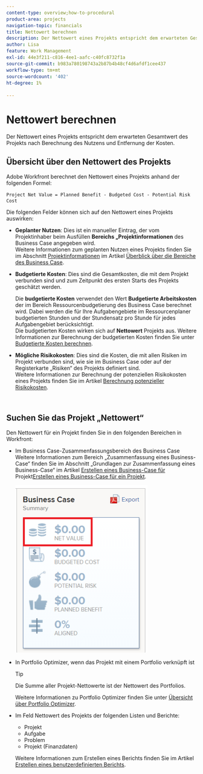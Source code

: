 ```yaml
---
content-type: overview;how-to-procedural
product-area: projects
navigation-topic: financials
title: Nettowert berechnen
description: Der Nettowert eines Projekts entspricht dem erwarteten Gesamtwert des Projekts nach Berechnung des Nutzens und Entfernung der Kosten.
author: Lisa
feature: Work Management
exl-id: 44e3f211-c816-4ee1-aafc-c40fc8732f1a
source-git-commit: b983a780198743a2b87b4b48cf4d6afdf1cee437
workflow-type: tm+mt
source-wordcount: '402'
ht-degree: 1%

---
```


# Nettowert berechnen

Der Nettowert eines Projekts entspricht dem erwarteten Gesamtwert des Projekts nach Berechnung des Nutzens und Entfernung der Kosten.

## Übersicht über den Nettowert des Projekts

Adobe Workfront berechnet den Nettowert eines Projekts anhand der folgenden Formel:

```
Project Net Value = Planned Benefit - Budgeted Cost - Potential Risk Cost
```

Die folgenden Felder können sich auf den Nettowert eines Projekts auswirken:

* **Geplanter Nutzen**: Dies ist ein manueller Eintrag, der vom Projektinhaber beim Ausfüllen **Bereichs „Projektinformationen** des Business Case angegeben wird.\
  Weitere Informationen zum geplanten Nutzen eines Projekts finden Sie im Abschnitt [Projektinformationen](../../../manage-work/projects/define-a-business-case/areas-of-business-case.md#project-info) im Artikel [Überblick über die Bereiche des Business Case](../../../manage-work/projects/define-a-business-case/areas-of-business-case.md).

* **Budgetierte Kosten**: Dies sind die Gesamtkosten, die mit dem Projekt verbunden sind und zum Zeitpunkt des ersten Starts des Projekts geschätzt werden.

  Die **budgetierte Kosten** verwendet den Wert **Budgetierte Arbeitskosten** der im Bereich Ressourcenbudgetierung des Business Case berechnet wird. Dabei werden die für Ihre Aufgabengebiete im Ressourcenplaner budgetierten Stunden und der Stundensatz pro Stunde für jedes Aufgabengebiet berücksichtigt.\
  Die budgetierten Kosten wirken sich auf **Nettowert** Projekts aus. Weitere Informationen zur Berechnung der budgetierten Kosten finden Sie unter [Budgetierte Kosten berechnen](../../../manage-work/projects/project-finances/budgeted-cost.md).

* **Mögliche Risikokosten**: Dies sind die Kosten, die mit allen Risiken im Projekt verbunden sind, wie sie im Business Case oder auf der Registerkarte „Risiken“ des Projekts definiert sind.\
  Weitere Informationen zur Berechnung der potenziellen Risikokosten eines Projekts finden Sie im Artikel [Berechnung potenzieller Risikokosten](../../../manage-work/projects/project-finances/potential-risk-cost.md).

   

## Suchen Sie das Projekt „Nettowert“

Den Nettowert für ein Projekt finden Sie in den folgenden Bereichen in Workfront:

* Im Business Case-Zusammenfassungsbereich des Business Case \
  Weitere Informationen zum Bereich „Zusammenfassung eines Business-Case“ finden Sie im Abschnitt „Grundlagen zur Zusammenfassung eines Business-Case“ im Artikel [Erstellen eines Business-Case für ](../../../manage-work/projects/define-a-business-case/create-business-case.md) Projekt[Erstellen eines Business-Case für ein Projekt](../../../manage-work/projects/define-a-business-case/create-business-case.md).

  ![Nettowert im Business Case](assets/net-value-on-business-case-summary-highlighted-350x444.png)

* In Portfolio Optimizer, wenn das Projekt mit einem Portfolio verknüpft ist

  >[!TIP]
  >
  >Die Summe aller Projekt-Nettowerte ist der Nettowert des Portfolios.

  Weitere Informationen zu Portfolio Optimizer finden Sie unter [Übersicht über Portfolio Optimizer](../../../manage-work/portfolios/portfolio-optimizer/portfolio-optimizer-overview.md).

* Im Feld Nettowert des Projekts der folgenden Listen und Berichte:

   * Projekt
   * Aufgabe
   * Problem
   * Projekt (Finanzdaten)

  Weitere Informationen zum Erstellen eines Berichts finden Sie im Artikel [Erstellen eines benutzerdefinierten Berichts](../../../reports-and-dashboards/reports/creating-and-managing-reports/create-custom-report.md).
